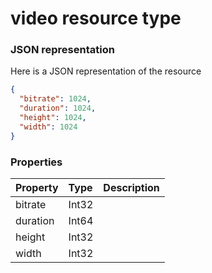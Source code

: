 # video resource type



### JSON representation

Here is a JSON representation of the resource

```json
{
  "bitrate": 1024,
  "duration": 1024,
  "height": 1024,
  "width": 1024
}

```
### Properties
| Property	   | Type	|Description|
|:---------------|:--------|:----------|
|bitrate|Int32||
|duration|Int64||
|height|Int32||
|width|Int32||

<!-- uuid: 0d8db46d-8ea6-4bcd-8320-ab0acc4fbc38
2015-10-09 18:28:48 UTC -->